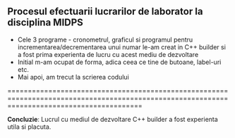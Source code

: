 ## **Procesul efectuarii lucrarilor de laborator la disciplina MIDPS**

 - Cele 3 programe - cronometrul, graficul si programul pentru incrementarea/decrementarea unui numar le-am creat in C++ builder si a fost prima experienta de lucru cu acest mediu de dezvoltare
 - Initial m-am ocupat de forma, adica ceea ce tine de butoane, label-uri etc.
 - Mai apoi, am trecut la scrierea codului

=============================================================================================================================================

**Concluzie**: Lucrul cu mediul de dezvoltare C++ builder a fost experienta utila si placuta.